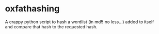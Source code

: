 # oxfathashing
A crappy python script to hash a wordlist (in md5 no less...) added to itself and compare that hash to the requested hash.
